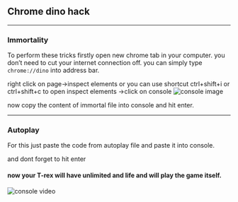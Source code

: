 ## Chrome dino hack
---
### Immortality
To perform these tricks firstly open new chrome tab in your computer. you don’t need to cut your internet connection off. you can simply type `chrome://dino` into address bar.


right click on page->inspect elements or you can use shortcut ctrl+shift+i or ctrl+shift+c to open inspect elements ->click on console
![console image](https://gmd.netlify.app/con.png)

now copy the content of immortal file into console and hit enter.
***


### Autoplay
For this just paste the code from autoplay file and paste it into console.

and dont forget to hit enter
#### now your T-rex will have unlimited and life and will play the game itself.
![console video](https://gmd.netlify.app/dino.gif)
